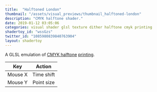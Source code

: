 ```yaml
---
title:  "Halftoned London"
thumbnail: "/assets/visual_previews/thumbnail_halftoned-london"
description: "CMYK halftone shader."
date: 2019-01-12 03:05:06
categories: visual shader glsl texture dither halftone cmyk printing
shadertoy_id: "wssGzs" 
twitter_id: "1085980839840763904"
layout: shadertoy
---
```

A GLSL emulation of [CMYK halftone](https://en.wikipedia.org/wiki/Halftone) [printing](https://en.wikipedia.org/wiki/Screen_angle).

| Key      | Action        | 
|----------|:-------------:|
| Mouse X  | Time shift    |
| Mouse Y  | Point size    |